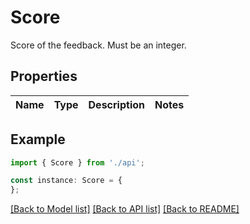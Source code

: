 # Score

Score of the feedback. Must be an integer.

## Properties

Name | Type | Description | Notes
------------ | ------------- | ------------- | -------------

## Example

```typescript
import { Score } from './api';

const instance: Score = {
};
```

[[Back to Model list]](../README.md#documentation-for-models) [[Back to API list]](../README.md#documentation-for-api-endpoints) [[Back to README]](../README.md)
